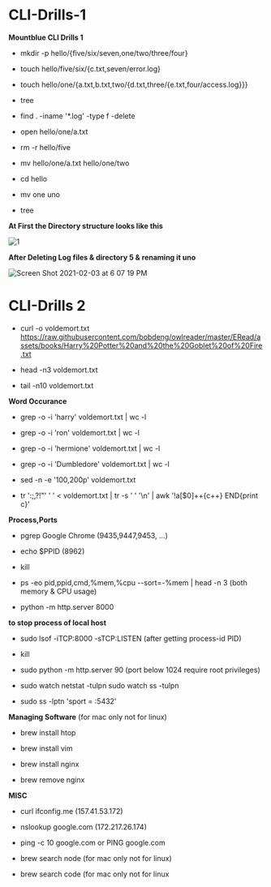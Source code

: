 # CLI-Drills-1
**Mountblue CLI Drills 1**




* mkdir -p hello/{five/six/seven,one/two/three/four}
 
* touch hello/five/six/{c.txt,seven/error.log}
 
* touch hello/one/{a.txt,b.txt,two/{d.txt,three/{e.txt,four/access.log}}}
 
* tree
 
* find . -iname '*.log' -type f -delete
 
* open hello/one/a.txt
 
* rm -r hello/five
 
* mv hello/one/a.txt hello/one/two
 
* cd hello
 
* mv one uno
 
* tree






**At First the Directory structure looks like this** 

![1](https://user-images.githubusercontent.com/51887422/106748389-30120600-664b-11eb-91cd-ea9c2b256f11.JPG)


**After Deleting Log files & directory 5 & renaming it uno**

![Screen Shot 2021-02-03 at 6 07 19 PM](https://user-images.githubusercontent.com/51887422/106749155-2d63e080-664c-11eb-9727-a3de5ac7651e.JPG)




# CLI-Drills 2


* curl -o voldemort.txt https://raw.githubusercontent.com/bobdeng/owlreader/master/ERead/assets/books/Harry%20Potter%20and%20the%20Goblet%20of%20Fire.txt

* head -n3 voldemort.txt

* tail -n10 voldemort.txt


**Word Occurance**

* grep -o -i 'harry' voldemort.txt | wc -l

* grep -o -i 'ron' voldemort.txt | wc -l

* grep -o -i 'hermione' voldemort.txt | wc -l

* grep -o -i 'Dumbledore' voldemort.txt | wc -l


* sed -n -e '100,200p' voldemort.txt

* tr ':;,?!\"' ' ' < voldemort.txt | tr -s ' ' '\n' | awk '!a[$0]++{c++} END{print c}'


**Process,Ports**

* pgrep Google Chrome          (9435,9447,9453, ...)

* echo $PPID                   (8962)

* kill <pid>
  
* ps -eo pid,ppid,cmd,%mem,%cpu --sort=-%mem | head -n 3          (both memory & CPU usage)

* python -m http.server 8000


**to stop process of local host**

* sudo lsof -iTCP:8000 -sTCP:LISTEN      (after getting process-id PID)

* kill <pid>

* sudo python -m http.server 90          (port below 1024 require root privileges)

* sudo watch netstat -tulpn  sudo watch ss -tulpn

* sudo ss -lptn 'sport = :5432'


**Managing Software**       (for mac only not for linux)

* brew install htop

* brew install vim

* brew install nginx

* brew remove nginx

**MISC**

* curl ifconfig.me        (157.41.53.172)

* nslookup google.com     (172.217.26.174)

* ping -c 10 google.com  or  PING google.com

* brew search node           (for mac only not for linux)

* brew search code           (for mac only not for linux
 
 
